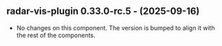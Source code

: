   ## radar-vis-plugin 0.33.0-rc.5 - (2025-09-16)
  
  * No changes on this component. The version is bumped to align it
    with the rest of the components.
